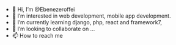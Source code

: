 - 👋 Hi, I’m @Ebenezeroffei
- 👀 I’m interested in web development, mobile app development.
- 🌱 I’m currently learning django, php, react and framework7,
- 💞️ I’m looking to collaborate on ...
- 📫 How to reach me 

<!---
Ebenezeroffei/Ebenezeroffei is a ✨ special ✨ repository because its `README.md` (this file) appears on your GitHub profile.
You can click the Preview link to take a look at your changes.
--->
